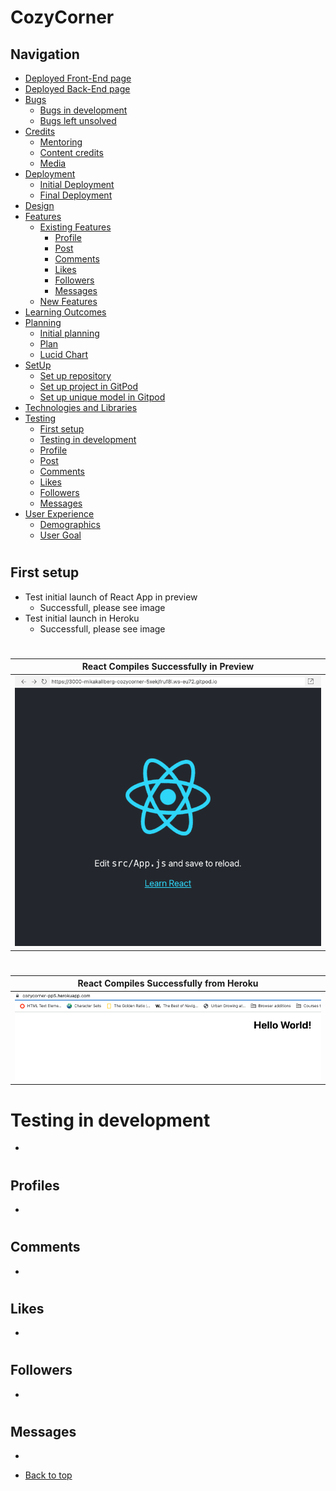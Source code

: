 # CozyCorner
## Navigation
* [Deployed Front-End page](https://cozycorner-pp5.herokuapp.com/)
* [Deployed Back-End page](https://portfolio-project-5-drf-api.herokuapp.com/)
* [Bugs](/bugs.md)
    - [Bugs in development](/bugs.md#bugs-in-development)
    - [Bugs left unsolved](/bugs.md#bugs-left-unsolved)
* [Credits](#credits)
    - [Mentoring](#thank-you)
    - [Content credits](#content-credits)
    - [Media](#media)
* [Deployment](/deployment.md)
    - [Initial Deployment](/deployment.md#initial-deployment)
    - [Final Deployment](/deployment.md#final-deployment)
* [Design](/README.md#design)
* [Features](/features.md)
   - [Existing Features](/features.md#existing-features)
       - [Profile](/features.md#profile)
       - [Post](/features.md#post)
       - [Comments](/features.md#comments)
       - [Likes](/features.md#likes)
       - [Followers](/features.md#followers)
       - [Messages](/features.md#messages)
   - [New Features](/features.md#new-features)
* [Learning Outcomes](#learning-outcomes)
* [Planning](#planning)
   - [Initial planning](#initial-plan)
   - [Plan](#plan)
   - [Lucid Chart](#lucidchart)
* [SetUp](/setup.md)
   - [Set up repository](/setup.md#set-up-repository)
   - [Set up project in GitPod](/setup.md#set-up-project-in-gitpod)
   - [Set up unique model in Gitpod](/setup.md#set-up-unique-model-in-gitpod)
* [Technologies and Libraries](#technologies-and-libraries)
* [Testing](/testing.md)
    - [First setup](#first-setup)
    - [Testing in development](#testing-in-development)
    - [Profile](#profile)
    - [Post](#post)
    - [Comments](#comments)
    - [Likes](#likes)
    - [Followers](#followers)
    - [Messages](#messages)
* [User Experience](#user-experience-ux)
    - [Demographics](#demographics)
    - [User Goal](#user-goals)
  
#
## First setup
- Test initial launch of React App in preview
   - Successfull, please see image
- Test initial launch in Heroku
   - Successfull, please see image
#
React Compiles Successfully in Preview                                |
:--------------------------------------------------------------------:|
![React Compile Preview](/read_me_map/react_compiled_successfully.png)|
#
React Compiles Successfully from Heroku                       |
:------------------------------------------------------------:|
![React Compile Heroku](/read_me_map/heroku_react_success.png)|
#
# Testing in development
-
#
## Profiles
- 
#
## Comments
- 
#
## Likes
- 
#
## Followers
- 
#
## Messages
- 
* [Back to top](#)
#